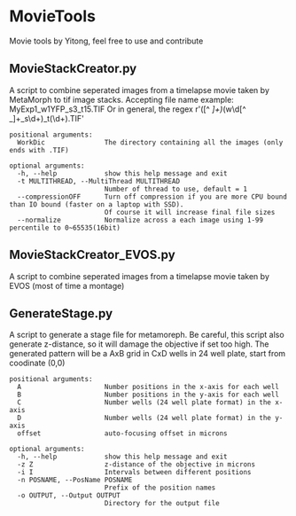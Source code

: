 # MovieTools
Movie tools by Yitong, feel free to use and contribute 


## MovieStackCreator.py
A script to combine seperated images from a timelapse movie taken by MetaMorph to tif image stacks. Accepting file name example: 
MyExp1_w1YFP_s3_t15.TIF 
Or in general, the regex r'([^ _]+)_(w\d[^ _]+_s\d+)_t(\d+).TIF'

    positional arguments:
      WorkDic               The directory containing all the images (only ends with .TIF)

    optional arguments:
      -h, --help            show this help message and exit
      -t MULTITHREAD, --MultiThread MULTITHREAD
                            Number of thread to use, default = 1
      --compressionOFF      Turn off compression if you are more CPU bound than IO bound (faster on a laptop with SSD). 
                            Of course it will increase final file sizes
      --normalize           Normalize across a each image using 1-99 percentile to 0~65535(16bit)


## MovieStackCreator_EVOS.py
A script to combine seperated images from a timelapse movie taken by EVOS (most of time a montage)


## GenerateStage.py
A script to generate a stage file for metamoreph. Be careful, this script also generate z-distance, so it will damage the objective if set too high. The generated pattern will be a AxB grid in CxD wells in 24 well plate, start from coodinate (0,0)

    positional arguments:
      A                     Number positions in the x-axis for each well
      B                     Number positions in the y-axis for each well
      C                     Number wells (24 well plate format) in the x-axis
      D                     Number wells (24 well plate format) in the y-axis
      offset                auto-focusing offset in microns

    optional arguments:
      -h, --help            show this help message and exit
      -z Z                  z-distance of the objective in microns
      -i I                  Intervals between different positions
      -n POSNAME, --PosName POSNAME
                            Prefix of the position names
      -o OUTPUT, --Output OUTPUT
                            Directory for the output file
